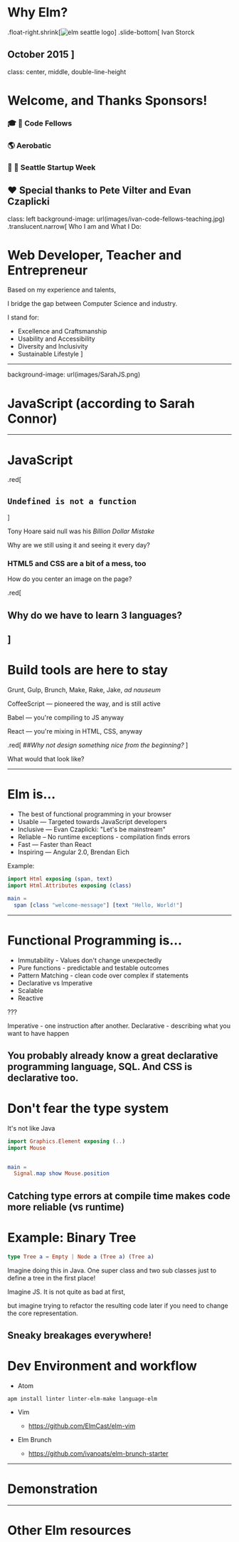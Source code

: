 # Why Elm?
.float-right.shrink[![elm seattle logo](images/ElmSeattle.png)]
.slide-bottom[
Ivan Storck

October 2015
]
---

class: center, middle, double-line-height
# Welcome, and Thanks Sponsors!

### 🎓 🏢 Code Fellows
### 🌎 Aerobatic
### 🍻 🍲 Seattle Startup Week

❤️ Special thanks to Pete Vilter and Evan Czaplicki
---

class: left
background-image: url(images/ivan-code-fellows-teaching.jpg)
.translucent.narrow[
Who I am and What I Do:

# Web Developer, Teacher and Entrepreneur

Based on my experience and talents,

I bridge the gap between Computer Science and industry.

I stand for:
- Excellence and Craftsmanship
- Usability and Accessibility
- Diversity and Inclusivity
- Sustainable Lifestyle
]
---
background-image: url(images/SarahJS.png)

# JavaScript (according to Sarah Connor)

---
# JavaScript
.red[
## `Undefined is not a function`
]

Tony Hoare said null was his *Billion Dollar Mistake*

Why are we still using it and seeing it every day?

### HTML5 and CSS are a bit of a mess, too

How do you center an image on the page?

.red[
## Why  do we have to learn 3 languages?
]
---

# Build tools are here to stay
Grunt, Gulp, Brunch, Make, Rake, Jake, *ad nauseum*

CoffeeScript — pioneered the way, and is still active

Babel — you're compiling to JS anyway

React — you're mixing in HTML, CSS, anyway

.red[
##*Why not design something nice from the beginning?*
]

What would that look like?

---
# Elm is&hellip;

- The best of functional programming in your browser
- Usable — Targeted towards JavaScript developers
- Inclusive — Evan Czaplicki: "Let's be mainstream"
- Reliable – No runtime exceptions - compilation finds errors
- Fast — Faster than React
- Inspiring — Angular 2.0, Brendan Eich

Example:

```elm
import Html exposing (span, text)
import Html.Attributes exposing (class)

main =
  span [class "welcome-message"] [text "Hello, World!"]
```
---

# Functional Programming is&hellip;
- Immutability - Values don't change unexpectedly
- Pure functions - predictable and testable outcomes
- Pattern Matching - clean code over complex if statements
- Declarative vs Imperative
- Scalable
- Reactive

???

Imperative - one instruction after another.
Declarative - describing what you want to have happen

You probably already know a great declarative programming language, SQL.
And CSS is declarative too.
---
# Don't fear the type system
It's not like Java

```elm
import Graphics.Element exposing (..)
import Mouse


main =
  Signal.map show Mouse.position
```

Catching type errors at compile time makes code more reliable (vs runtime)
---
# Example: Binary Tree
```elm
type Tree a = Empty | Node a (Tree a) (Tree a)
```

Imagine doing this in Java. One super class and two sub classes just to define a tree in the first place!

Imagine JS. It is not quite as bad at first,

but imagine trying to refactor the resulting code later if you need to change the core representation.

Sneaky breakages everywhere!
---
# Dev Environment and workflow
- Atom
```
apm install linter linter-elm-make language-elm
```
- Vim
  - https://github.com/ElmCast/elm-vim

- Elm Brunch
  - https://github.com/ivanoats/elm-brunch-starter
---
# Demonstration
---
# Other Elm resources
